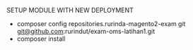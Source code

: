 SETUP MODULE WITH NEW DEPLOYMENT

- composer config repositories.rurinda-magento2-exam git git@github.com:rurindut/exam-oms-latihan1.git
- composer install